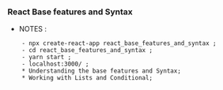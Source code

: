 ### React Base features and Syntax



* NOTES :
```
    - npx create-react-app react_base_features_and_syntax ;
    - cd react_base_features_and_syntax ;
    - yarn start ;
    - localhost:3000/ ;
    * Understanding the base features and Syntax;
    * Working with Lists and Conditional;
    

```